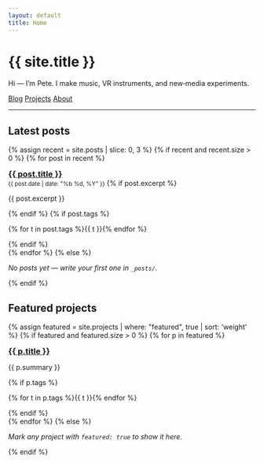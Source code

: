 ```yaml
---
layout: default
title: Home
---
```


# {{ site.title }}

Hi — I’m Pete. I make music, VR instruments, and new‑media experiments.

<nav class="site-nav">
  <a href="{{ '/blog/' | relative_url }}">Blog</a>
  <a href="{{ '/projects/' | relative_url }}">Projects</a>
  <a href="{{ '/about/' | relative_url }}">About</a>
</nav>

---

## Latest posts
{% assign recent = site.posts | slice: 0, 3 %}
{% if recent and recent.size > 0 %}
  {% for post in recent %}
  <div class="card">
    <h3 style="margin:0;"><a href="{{ post.url | relative_url }}">{{ post.title }}</a></h3>
    <small>{{ post.date | date: "%b %d, %Y" }}</small>
    {% if post.excerpt %}
    <p>{{ post.excerpt }}</p>
    {% endif %}
    {% if post.tags %}
      <p>{% for t in post.tags %}<span class="tag">{{ t }}</span>{% endfor %}</p>
    {% endif %}
  </div>
  {% endfor %}
{% else %}
  <p><em>No posts yet — write your first one in <code>_posts/</code>.</em></p>
{% endif %}

## Featured projects
{% assign featured = site.projects | where: "featured", true | sort: 'weight' %}
{% if featured and featured.size > 0 %}
  {% for p in featured %}
  <div class="card">
    <h3 style="margin:0;"><a href="{{ p.url | relative_url }}">{{ p.title }}</a></h3>
    <p>{{ p.summary }}</p>
    {% if p.tags %}
      <p>{% for t in p.tags %}<span class="tag">{{ t }}</span>{% endfor %}</p>
    {% endif %}
  </div>
  {% endfor %}
{% else %}
  <p><em>Mark any project with <code>featured: true</code> to show it here.</em></p>
{% endif %}
